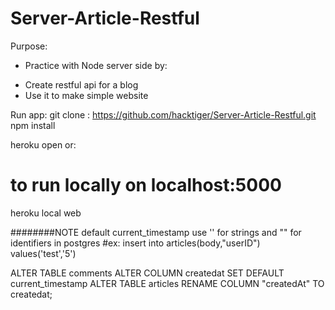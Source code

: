 # Server-Article-Restful

Purpose:
- Practice with Node server side by:
+ Create restful api for a blog 
+ Use it to make simple website

Run app:
git clone : https://github.com/hacktiger/Server-Article-Restful.git
npm install

heroku open
or:
# to run locally on localhost:5000
heroku local web 


########NOTE
default current_timestamp
use '' for strings and "" for identifiers in postgres
#ex: insert into articles(body,"userID") values('test','5')

ALTER TABLE comments ALTER COLUMN createdat SET DEFAULT current_timestamp
ALTER TABLE articles RENAME COLUMN "createdAt" TO createdat;
